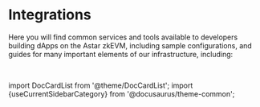 # Integrations

Here you will find common services and tools available to developers building dApps on the Astar zkEVM, including sample configurations, and guides for many important elements of our infrastructure, including:

<br/>

import DocCardList from '@theme/DocCardList';
import {useCurrentSidebarCategory} from '@docusaurus/theme-common';

<DocCardList items={useCurrentSidebarCategory().items}/>
